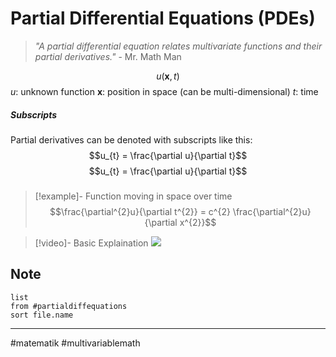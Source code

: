 # Partial Differential Equations (PDEs)
>*"A partial differential equation relates multivariate functions and their partial derivatives."*
> \- Mr. Math Man

$$u(\mathbf{x},t)$$
$u$: unknown function
$\mathbf{x}$: position in space (can be multi-dimensional)
$t$: time
##### Subscripts
Partial derivatives can be denoted with subscripts like this:
$$u_{t} = \frac{\partial u}{\partial t}$$
$$u_{t} = \frac{\partial u}{\partial t}$$


### 


>[!example]- Function moving in space over time
>$$\frac{\partial^{2}u}{\partial t^{2}} = c^{2} \frac{\partial^{2}u}{\partial x^{2}}$$

>[!video]- Basic Explaination
>![](https://www.youtube.com/watch?v=pvrIagjEk4c)
## Note
```dataview
list
from #partialdiffequations
sort file.name
```



---
#matematik #multivariablemath
